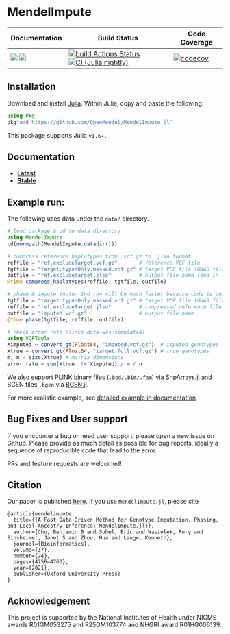 # MendelImpute

| **Documentation** | **Build Status** | **Code Coverage**  |
|-------------------|------------------|--------------------|
| [![](https://img.shields.io/badge/docs-latest-blue.svg)](https://OpenMendel.github.io/MendelImpute.jl/dev/) [![](https://img.shields.io/badge/docs-stable-blue.svg)](https://OpenMendel.github.io/MendelImpute.jl/stable/) | [![build Actions Status](https://github.com/OpenMendel/MendelImpute.jl/workflows/CI/badge.svg)](https://github.com/OpenMendel/MendelImpute.jl/actions) [![CI (Julia nightly)](https://github.com/openmendel/mendelimpute.jl/workflows/JuliaNightly/badge.svg)](https://github.com/OpenMendel/MendelImpute.jl/actions/workflows/JuliaNightly.yml) | [![codecov](https://codecov.io/gh/OpenMendel/MendelImpute.jl/branch/master/graph/badge.svg?token=YyPqiFpIM1)](https://codecov.io/gh/OpenMendel/MendelImpute.jl) |

## Installation

Download and install [Julia](https://julialang.org/downloads/). Within Julia, copy and paste the following: 
```julia
using Pkg
pkg"add https://github.com/OpenMendel/MendelImpute.jl"
```
This package supports Julia `v1.6`+. 

## Documentation

+ [**Latest**](https://OpenMendel.github.io/MendelImpute.jl/dev/)
+ [**Stable**](https://OpenMendel.github.io/MendelImpute.jl/stable/)

## Example run:

The following uses data under the `data/` directory.

```julia
# load package & cd to data directory
using MendelImpute
cd(normpath(MendelImpute.datadir()))

# compress reference haplotypes from .vcf.gz to .jlso format
reffile = "ref.excludeTarget.vcf.gz"       # reference VCF file
tgtfile = "target.typedOnly.masked.vcf.gz" # target VCF file (GWAS file)
outfile = "ref.excludeTarget.jlso"         # output file name (end in .jlso)
@time compress_haplotypes(reffile, tgtfile, outfile)

# phase & impute (note: 2nd run will be much faster because code is compiled)
tgtfile = "target.typedOnly.masked.vcf.gz" # target VCF file (GWAS file)
reffile = "ref.excludeTarget.jlso"         # compressed reference file
outfile = "imputed.vcf.gz"                 # output file name
@time phase(tgtfile, reffile, outfile);

# check error rate (since data was simulated)
using VCFTools
Ximputed = convert_gt(Float64, "imputed.vcf.gz")  # imputed genotypes
Xtrue = convert_gt(Float64, "target.full.vcf.gz") # true genotypes
m, n = size(Xtrue) # matrix dimensions
error_rate = sum(Xtrue .!= Ximputed) / m / n
```

We also support PLINK binary files (`.bed/.bim/.fam`) via [SnpArrays.jl](https://github.com/OpenMendel/SnpArrays.jl) and BGEN files `.bgen` via [BGEN.jl](https://github.com/OpenMendel/BGEN.jl). 

For more realistic example, see [detailed example in documentation](https://openmendel.github.io/MendelImpute.jl/dev/man/Phasing_and_Imputation/#Detailed-Example)

## Bug Fixes and User support

If you encounter a bug or need user support, please open a new issue on Github. Please provide as much detail as possible for bug reports, ideally a sequence of reproducible code that lead to the error. 

PRs and feature requests are welcomed!

## Citation

Our paper is published [here](https://doi.org/10.1093/bioinformatics/btab489). If you use `MendelImpute.jl`, please cite

```
@article{mendelimpute,
  title={{A Fast Data-Driven Method for Genotype Imputation, Phasing, and Local Ancestry Inference: MendelImpute.jl}},
  author={Chu, Benjamin B and Sobel, Eric and Wasiolek, Rory and Sinsheimer, Janet S and Zhou, Hua and Lange, Kenneth},
  journal={Bioinformatics},
  volume={37},
  number={24},
  pages={4756–4763},
  year={2021},
  publisher={Oxford University Press}
}
```

## Acknowledgement

This project is supported by the National Institutes of Health under NIGMS awards R01GM053275 and R25GM103774 and NHGRI award R01HG006139.
